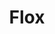 ---
codehost: https://github.com/https://github.com/flox/flox
linkedin: https://linkedin.com/company/floxdev
logohandle: floxdev
sort: flox
title: Flox
twitter: https://x.com/floxdevelopment
website: https://flox.dev/
---